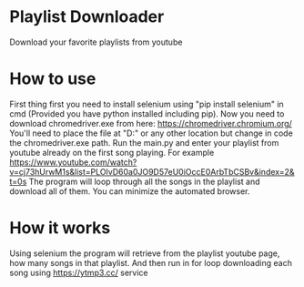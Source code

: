# Playlist Downloader
Download your favorite playlists from youtube


# How to use
First thing first you need to install selenium using "pip install selenium" in cmd (Provided you have python installed including pip).
Now you need to download chromedriver.exe from here: https://chromedriver.chromium.org/ You'll need to place the file at "D:\"
or any other location but change in code the chromedriver.exe path.
Run the main.py and enter your playlist from youtube already on the first song playing. For example https://www.youtube.com/watch?v=cj73hUrwM1s&list=PLOlvD60a0JO9D57eU0iOccE0ArbTbCSBv&index=2&t=0s
The program will loop through all the songs in the playlist and download all of them.
You can minimize the automated browser.

# How it works
Using selenium the program will retrieve from the playlist youtube page, how many songs in that playlist. And then run in for loop downloading each song using https://ytmp3.cc/ service
